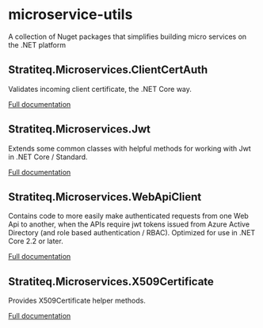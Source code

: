 # microservice-utils
A collection of Nuget packages that simplifies building micro services on the .NET platform

## Stratiteq.Microservices.ClientCertAuth
Validates incoming client certificate, the .NET Core way.

[Full documentation](/src/Stratiteq.Microservices.ClientCertAuth/README.md)

## Stratiteq.Microservices.Jwt
Extends some common classes with helpful methods for working with Jwt in .NET Core / Standard.

[Full documentation](/src/Stratiteq.Microservices.Jwt/README.md)

## Stratiteq.Microservices.WebApiClient
Contains code to more easily make authenticated requests from one Web Api to another, when the APIs require jwt tokens issued from Azure Active Directory (and role based authentication / RBAC).
Optimized for use in .NET Core 2.2 or later.

[Full documentation](/src/Stratiteq.Microservices.WebApiClient/README.md)

## Stratiteq.Microservices.X509Certificate
Provides X509Certificate helper methods.

[Full documentation](/src/Stratiteq.Microservices.X509Certificate/README.md)